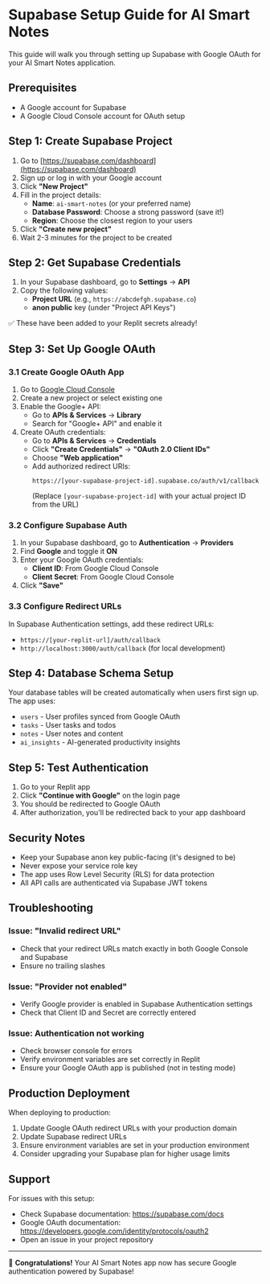 # Supabase Setup Guide for AI Smart Notes

This guide will walk you through setting up Supabase with Google OAuth for your AI Smart Notes application.

## Prerequisites

- A Google account for Supabase
- A Google Cloud Console account for OAuth setup

## Step 1: Create Supabase Project

1. Go to [https://supabase.com/dashboard](https://supabase.com/dashboard)
2. Sign up or log in with your Google account
3. Click **"New Project"**
4. Fill in the project details:
   - **Name**: `ai-smart-notes` (or your preferred name)
   - **Database Password**: Choose a strong password (save it!)
   - **Region**: Choose the closest region to your users
5. Click **"Create new project"**
6. Wait 2-3 minutes for the project to be created

## Step 2: Get Supabase Credentials

1. In your Supabase dashboard, go to **Settings** → **API**
2. Copy the following values:
   - **Project URL** (e.g., `https://abcdefgh.supabase.co`)
   - **anon public** key (under "Project API Keys")

✅ These have been added to your Replit secrets already!

## Step 3: Set Up Google OAuth

### 3.1 Create Google OAuth App

1. Go to [Google Cloud Console](https://console.cloud.google.com/)
2. Create a new project or select existing one
3. Enable the Google+ API:
   - Go to **APIs & Services** → **Library**
   - Search for "Google+ API" and enable it
4. Create OAuth credentials:
   - Go to **APIs & Services** → **Credentials**
   - Click **"Create Credentials"** → **"OAuth 2.0 Client IDs"**
   - Choose **"Web application"**
   - Add authorized redirect URIs:
     ```
     https://[your-supabase-project-id].supabase.co/auth/v1/callback
     ```
     (Replace `[your-supabase-project-id]` with your actual project ID from the URL)

### 3.2 Configure Supabase Auth

1. In your Supabase dashboard, go to **Authentication** → **Providers**
2. Find **Google** and toggle it **ON**
3. Enter your Google OAuth credentials:
   - **Client ID**: From Google Cloud Console
   - **Client Secret**: From Google Cloud Console
4. Click **"Save"**

### 3.3 Configure Redirect URLs

In Supabase Authentication settings, add these redirect URLs:
- `https://[your-replit-url]/auth/callback`
- `http://localhost:3000/auth/callback` (for local development)

## Step 4: Database Schema Setup

Your database tables will be created automatically when users first sign up. The app uses:

- `users` - User profiles synced from Google OAuth
- `tasks` - User tasks and todos
- `notes` - User notes and content
- `ai_insights` - AI-generated productivity insights

## Step 5: Test Authentication

1. Go to your Replit app
2. Click **"Continue with Google"** on the login page
3. You should be redirected to Google OAuth
4. After authorization, you'll be redirected back to your app dashboard

## Security Notes

- Keep your Supabase anon key public-facing (it's designed to be)
- Never expose your service role key
- The app uses Row Level Security (RLS) for data protection
- All API calls are authenticated via Supabase JWT tokens

## Troubleshooting

### Issue: "Invalid redirect URL"
- Check that your redirect URLs match exactly in both Google Console and Supabase
- Ensure no trailing slashes

### Issue: "Provider not enabled"
- Verify Google provider is enabled in Supabase Authentication settings
- Check that Client ID and Secret are correctly entered

### Issue: Authentication not working
- Check browser console for errors
- Verify environment variables are set correctly in Replit
- Ensure your Google OAuth app is published (not in testing mode)

## Production Deployment

When deploying to production:

1. Update Google OAuth redirect URLs with your production domain
2. Update Supabase redirect URLs
3. Ensure environment variables are set in your production environment
4. Consider upgrading your Supabase plan for higher usage limits

## Support

For issues with this setup:
- Check Supabase documentation: https://supabase.com/docs
- Google OAuth documentation: https://developers.google.com/identity/protocols/oauth2
- Open an issue in your project repository

---

🎉 **Congratulations!** Your AI Smart Notes app now has secure Google authentication powered by Supabase!